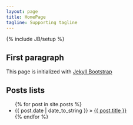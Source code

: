 ```yaml
---
layout: page
title: HomePage
tagline: Supporting tagline
---
```

{% include JB/setup %}


## First paragraph

This page is initialized with [Jekyll Bootstrap](http://jekyllbootstrap.com)
    
## Posts lists

<ul class="posts">
  {% for post in site.posts %}
    <li><span>{{ post.date | date_to_string }}</span> &raquo; <a href="{{ BASE_PATH }}{{ post.url }}">{{ post.title }}</a></li>
  {% endfor %}
</ul>




